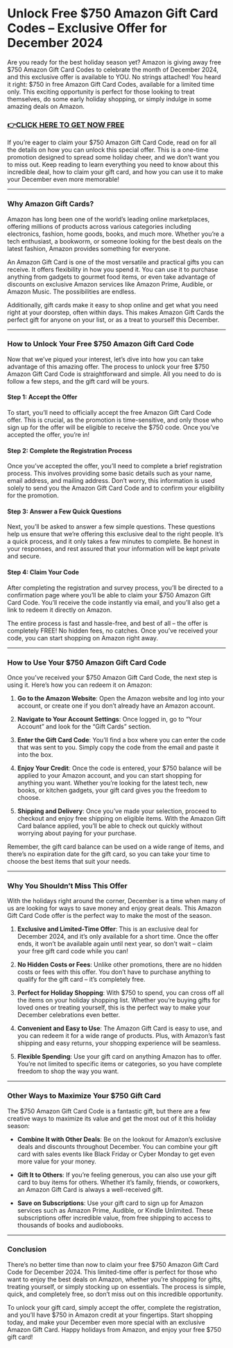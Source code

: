 # Unlock Free $750 Amazon Gift Card Codes – Exclusive Offer for December 2024

Are you ready for the best holiday season yet? Amazon is giving away free $750 Amazon Gift Card Codes to celebrate the month of December 2024, and this exclusive offer is available to YOU. No strings attached! You heard it right: $750 in free Amazon Gift Card Codes, available for a limited time only. This exciting opportunity is perfect for those looking to treat themselves, do some early holiday shopping, or simply indulge in some amazing deals on Amazon.

### [👉CLICK HERE TO GET NOW FREE](https://freeforyou.xyz/amazon/go/codes/)

If you’re eager to claim your $750 Amazon Gift Card Code, read on for all the details on how you can unlock this special offer. This is a one-time promotion designed to spread some holiday cheer, and we don’t want you to miss out. Keep reading to learn everything you need to know about this incredible deal, how to claim your gift card, and how you can use it to make your December even more memorable!

---

### **Why Amazon Gift Cards?**

Amazon has long been one of the world’s leading online marketplaces, offering millions of products across various categories including electronics, fashion, home goods, books, and much more. Whether you’re a tech enthusiast, a bookworm, or someone looking for the best deals on the latest fashion, Amazon provides something for everyone.

An Amazon Gift Card is one of the most versatile and practical gifts you can receive. It offers flexibility in how you spend it. You can use it to purchase anything from gadgets to gourmet food items, or even take advantage of discounts on exclusive Amazon services like Amazon Prime, Audible, or Amazon Music. The possibilities are endless.

Additionally, gift cards make it easy to shop online and get what you need right at your doorstep, often within days. This makes Amazon Gift Cards the perfect gift for anyone on your list, or as a treat to yourself this December.

---

### **How to Unlock Your Free $750 Amazon Gift Card Code**

Now that we’ve piqued your interest, let’s dive into how you can take advantage of this amazing offer. The process to unlock your free $750 Amazon Gift Card Code is straightforward and simple. All you need to do is follow a few steps, and the gift card will be yours.

#### **Step 1: Accept the Offer**

To start, you’ll need to officially accept the free Amazon Gift Card Code offer. This is crucial, as the promotion is time-sensitive, and only those who sign up for the offer will be eligible to receive the $750 code. Once you’ve accepted the offer, you’re in!

#### **Step 2: Complete the Registration Process**

Once you’ve accepted the offer, you’ll need to complete a brief registration process. This involves providing some basic details such as your name, email address, and mailing address. Don’t worry, this information is used solely to send you the Amazon Gift Card Code and to confirm your eligibility for the promotion.

#### **Step 3: Answer a Few Quick Questions**

Next, you’ll be asked to answer a few simple questions. These questions help us ensure that we’re offering this exclusive deal to the right people. It’s a quick process, and it only takes a few minutes to complete. Be honest in your responses, and rest assured that your information will be kept private and secure.

#### **Step 4: Claim Your Code**

After completing the registration and survey process, you’ll be directed to a confirmation page where you’ll be able to claim your $750 Amazon Gift Card Code. You’ll receive the code instantly via email, and you’ll also get a link to redeem it directly on Amazon.

The entire process is fast and hassle-free, and best of all – the offer is completely FREE! No hidden fees, no catches. Once you’ve received your code, you can start shopping on Amazon right away.

---

### **How to Use Your $750 Amazon Gift Card Code**

Once you’ve received your $750 Amazon Gift Card Code, the next step is using it. Here’s how you can redeem it on Amazon:

1. **Go to the Amazon Website**: Open the Amazon website and log into your account, or create one if you don’t already have an Amazon account.
  
2. **Navigate to Your Account Settings**: Once logged in, go to “Your Account” and look for the “Gift Cards” section.

3. **Enter the Gift Card Code**: You’ll find a box where you can enter the code that was sent to you. Simply copy the code from the email and paste it into the box.

4. **Enjoy Your Credit**: Once the code is entered, your $750 balance will be applied to your Amazon account, and you can start shopping for anything you want. Whether you’re looking for the latest tech, new books, or kitchen gadgets, your gift card gives you the freedom to choose.

5. **Shipping and Delivery**: Once you’ve made your selection, proceed to checkout and enjoy free shipping on eligible items. With the Amazon Gift Card balance applied, you’ll be able to check out quickly without worrying about paying for your purchase.

Remember, the gift card balance can be used on a wide range of items, and there’s no expiration date for the gift card, so you can take your time to choose the best items that suit your needs.

---

### **Why You Shouldn’t Miss This Offer**

With the holidays right around the corner, December is a time when many of us are looking for ways to save money and enjoy great deals. This Amazon Gift Card Code offer is the perfect way to make the most of the season.

1. **Exclusive and Limited-Time Offer**: This is an exclusive deal for December 2024, and it’s only available for a short time. Once the offer ends, it won’t be available again until next year, so don’t wait – claim your free gift card code while you can!

2. **No Hidden Costs or Fees**: Unlike other promotions, there are no hidden costs or fees with this offer. You don’t have to purchase anything to qualify for the gift card – it’s completely free.

3. **Perfect for Holiday Shopping**: With $750 to spend, you can cross off all the items on your holiday shopping list. Whether you’re buying gifts for loved ones or treating yourself, this is the perfect way to make your December celebrations even better.

4. **Convenient and Easy to Use**: The Amazon Gift Card is easy to use, and you can redeem it for a wide range of products. Plus, with Amazon’s fast shipping and easy returns, your shopping experience will be seamless.

5. **Flexible Spending**: Use your gift card on anything Amazon has to offer. You’re not limited to specific items or categories, so you have complete freedom to shop the way you want.

---

### **Other Ways to Maximize Your $750 Gift Card**

The $750 Amazon Gift Card Code is a fantastic gift, but there are a few creative ways to maximize its value and get the most out of it this holiday season:

- **Combine It with Other Deals**: Be on the lookout for Amazon’s exclusive deals and discounts throughout December. You can combine your gift card with sales events like Black Friday or Cyber Monday to get even more value for your money.
  
- **Gift It to Others**: If you’re feeling generous, you can also use your gift card to buy items for others. Whether it’s family, friends, or coworkers, an Amazon Gift Card is always a well-received gift.
  
- **Save on Subscriptions**: Use your gift card to sign up for Amazon services such as Amazon Prime, Audible, or Kindle Unlimited. These subscriptions offer incredible value, from free shipping to access to thousands of books and audiobooks.

---

### **Conclusion**

There’s no better time than now to claim your free $750 Amazon Gift Card Code for December 2024. This limited-time offer is perfect for those who want to enjoy the best deals on Amazon, whether you’re shopping for gifts, treating yourself, or simply stocking up on essentials. The process is simple, quick, and completely free, so don’t miss out on this incredible opportunity.

To unlock your gift card, simply accept the offer, complete the registration, and you’ll have $750 in Amazon credit at your fingertips. Start shopping today, and make your December even more special with an exclusive Amazon Gift Card. Happy holidays from Amazon, and enjoy your free $750 gift card!
